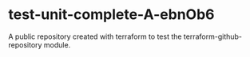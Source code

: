 # test-unit-complete-A-ebnOb6
A public repository created with terraform to test the terraform-github-repository module.
